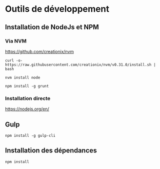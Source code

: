# Outils de développement

## Installation de NodeJs et NPM
### Via NVM
https://github.com/creationix/nvm

``` curl -o- https://raw.githubusercontent.com/creationix/nvm/v0.31.0/install.sh | bash ```

``` nvm install node ```

``` npm install -g grunt ```

### Installation directe

https://nodejs.org/en/

## Gulp
``` npm install -g gulp-cli ```


## Installation des dépendances
``` npm install ```



